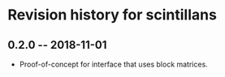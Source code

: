 # Revision history for scintillans

## 0.2.0 -- 2018-11-01

* Proof-of-concept for interface that uses block matrices.
